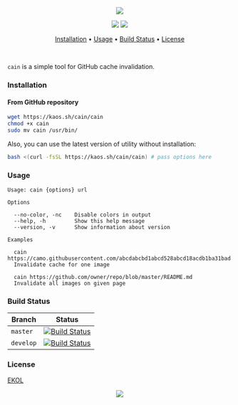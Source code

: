 <p align="center"><a href="#readme"><img src="https://gh.kaos.st/cain.svg"/></a></p>

<p align="center">
  <a href="https://travis-ci.com/essentialkaos/cain"><img src="https://travis-ci.com/essentialkaos/cain.svg"></a>
  <a href="https://essentialkaos.com/ekol"><img src="https://gh.kaos.st/ekol.svg"></a>
</p>

<p align="center"><a href="#installation">Installation</a> • <a href="#usage">Usage</a> • <a href="#build-status">Build Status</a> • <a href="#license">License</a></p>

<br/>

`cain` is a simple tool for GitHub cache invalidation.

### Installation

#### From GitHub repository

```bash
wget https://kaos.sh/cain/cain
chmod +x cain
sudo mv cain /usr/bin/
```

Also, you can use the latest version of utility without installation:

```bash
bash <(curl -fsSL https://kaos.sh/cain/cain) # pass options here
```

### Usage

```
Usage: cain {options} url

Options

  --no-color, -nc    Disable colors in output
  --help, -h         Show this help message
  --version, -v      Show information about version

Examples

  cain https://camo.githubusercontent.com/abcdabcbd1abcd528abcd18acdb1ba31bad
  Invalidate cache for one image

  cain https://github.com/owner/repo/blob/master/README.md
  Invalidate all images on given page

```

### Build Status

| Branch | Status |
|--------|--------|
| `master` | [![Build Status](https://travis-ci.com/essentialkaos/cain.svg?branch=master)](https://travis-ci.com/essentialkaos/cain) |
| `develop` | [![Build Status](https://travis-ci.com/essentialkaos/cain.svg?branch=develop)](https://travis-ci.com/essentialkaos/cain) |

### License

[EKOL](https://essentialkaos.com/ekol)

<p align="center"><a href="https://essentialkaos.com"><img src="https://gh.kaos.st/ekgh.svg"/></a></p>
